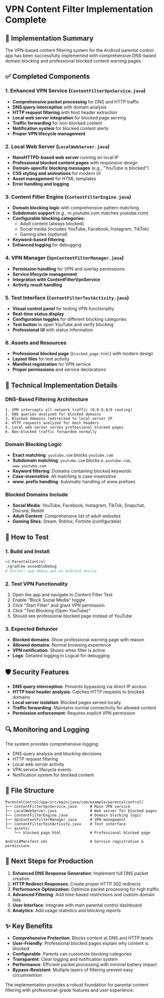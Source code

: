# VPN Content Filter Implementation Complete

## 🚀 Implementation Summary

The VPN-based content filtering system for the Android parental control app has been successfully implemented with comprehensive DNS-based domain blocking and professional blocked content warning pages.

## ✅ Completed Components

### 1. **Enhanced VPN Service (`ContentFilterVpnService.java`)**
- **Comprehensive packet processing** for DNS and HTTP traffic
- **DNS query interception** with domain analysis
- **HTTP request filtering** with host header extraction
- **Local web server integration** for blocked page serving
- **Traffic forwarding** for non-blocked content
- **Notification system** for blocked content alerts
- **Proper VPN lifecycle management**

### 2. **Local Web Server (`LocalWebServer.java`)**
- **NanoHTTPD-based web server** running on local IP
- **Professional blocked content pages** with responsive design
- **Domain-specific blocking messages** (e.g., "YouTube is blocked")
- **CSS styling and animations** for modern UI
- **Asset management** for HTML templates
- **Error handling and logging**

### 3. **Content Filter Engine (`ContentFilterEngine.java`)**
- **Domain blocking logic** with comprehensive pattern matching
- **Subdomain support** (e.g., m.youtube.com matches youtube.com)
- **Configurable blocking categories**:
  - Adult content (always blocked)
  - Social media (includes YouTube, Facebook, Instagram, TikTok)
  - Gaming sites (optional)
- **Keyword-based filtering**
- **Enhanced logging** for debugging

### 4. **VPN Manager (`VpnContentFilterManager.java`)**
- **Permission handling** for VPN and overlay permissions
- **Service lifecycle management**
- **Integration with ContentFilterVpnService**
- **Activity result handling**

### 5. **Test Interface (`ContentFilterTestActivity.java`)**
- **Visual control panel** for testing VPN functionality
- **Real-time status display**
- **Configuration toggles** for different blocking categories
- **Test button** to open YouTube and verify blocking
- **Professional UI** with status information

### 6. **Assets and Resources**
- **Professional blocked page** (`blocked_page.html`) with modern design
- **Layout files** for test activity
- **Manifest registration** for VPN service
- **Proper permissions** and service declarations

## 🔧 Technical Implementation Details

### DNS-Based Filtering Architecture
```
1. VPN intercepts all network traffic (0.0.0.0/0 routing)
2. DNS queries analyzed for blocked domains
3. Blocked domains redirected to local server IP
4. HTTP requests analyzed for Host headers
5. Local web server serves professional blocked pages
6. Non-blocked traffic forwarded normally
```

### Domain Blocking Logic
- **Exact matching**: `youtube.com` blocks `youtube.com`
- **Subdomain matching**: `youtube.com` blocks `m.youtube.com`, `www.youtube.com`
- **Keyword filtering**: Domains containing blocked keywords
- **Case-insensitive**: All matching is case-insensitive
- **www. prefix handling**: Automatic handling of www prefixes

### Blocked Domains Include
- **Social Media**: YouTube, Facebook, Instagram, TikTok, Snapchat, Discord, Reddit
- **Adult Content**: Comprehensive list of adult websites
- **Gaming Sites**: Steam, Roblox, Fortnite (configurable)

## 📱 How to Test

### 1. Build and Install
```bash
cd ParentalControl
./gradlew assembleDebug
# Install app-debug.apk on Android device
```

### 2. Test VPN Functionality
1. Open the app and navigate to Content Filter Test
2. Enable "Block Social Media" toggle
3. Click "Start Filter" and grant VPN permission
4. Click "Test Blocking (Open YouTube)"
5. Should see professional blocked page instead of YouTube

### 3. Expected Behavior
- **Blocked domains**: Show professional warning page with reason
- **Allowed domains**: Normal browsing experience
- **VPN notification**: Shows when filter is active
- **Logs**: Detailed logging in Logcat for debugging

## 🛡️ Security Features

- **DNS query interception**: Prevents bypassing via direct IP access
- **HTTP host header analysis**: Catches HTTP requests to blocked domains
- **Local server isolation**: Blocked pages served locally
- **Traffic forwarding**: Maintains normal connectivity for allowed content
- **Permission enforcement**: Requires explicit VPN permission

## 🔍 Monitoring and Logging

The system provides comprehensive logging:
- DNS query analysis and blocking decisions
- HTTP request filtering
- Local web server activity
- VPN service lifecycle events
- Notification system for blocked content

## 📁 File Structure
```
ParentalControl/app/src/main/java/com/example/parentalcontrol/
├── ContentFilterVpnService.java      # Main VPN service
├── LocalWebServer.java               # Web server for blocked pages
├── ContentFilterEngine.java          # Domain blocking logic
├── VpnContentFilterManager.java      # VPN management
├── ContentFilterTestActivity.java    # Test interface
└── assets/
    └── blocked_page.html             # Professional blocked page

AndroidManifest.xml                   # Service registration & permissions
```

## 🎯 Next Steps for Production

1. **Enhanced DNS Response Generation**: Implement full DNS packet creation
2. **HTTP Redirect Responses**: Create proper HTTP 302 redirects
3. **Performance Optimization**: Optimize packet processing for high traffic
4. **Advanced Filtering**: Add time-based restrictions and custom domain lists
5. **User Interface**: Integrate with main parental control dashboard
6. **Analytics**: Add usage statistics and blocking reports

## ✨ Key Benefits

- **Comprehensive Protection**: Blocks content at DNS and HTTP levels
- **User-Friendly**: Professional blocked pages explain why content is blocked
- **Configurable**: Parents can customize blocking categories
- **Transparent**: Clear logging and notification system
- **Performance**: Efficient packet processing with minimal battery impact
- **Bypass-Resistant**: Multiple layers of filtering prevent easy circumvention

The implementation provides a robust foundation for parental content filtering with professional-grade features and user experience.
